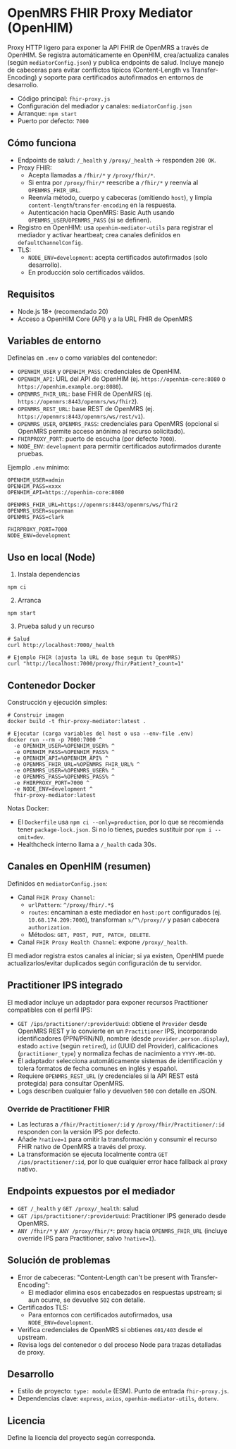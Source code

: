 # OpenMRS FHIR Proxy Mediator (OpenHIM)

Proxy HTTP ligero para exponer la API FHIR de OpenMRS a través de OpenHIM. Se registra automáticamente en OpenHIM, crea/actualiza canales (según `mediatorConfig.json`) y publica endpoints de salud. Incluye manejo de cabeceras para evitar conflictos típicos (Content-Length vs Transfer-Encoding) y soporte para certificados autofirmados en entornos de desarrollo.

- Código principal: `fhir-proxy.js`
- Configuración del mediador y canales: `mediatorConfig.json`
- Arranque: `npm start`
- Puerto por defecto: `7000`

## Cómo funciona

- Endpoints de salud: `/_health` y `/proxy/_health` → responden `200 OK`.
- Proxy FHIR:
  - Acepta llamadas a `/fhir/*` y `/proxy/fhir/*`.
  - Si entra por `/proxy/fhir/*` reescribe a `/fhir/*` y reenvía al `OPENMRS_FHIR_URL`.
  - Reenvía método, cuerpo y cabeceras (omitiendo `host`), y limpia `content-length`/`transfer-encoding` en la respuesta.
  - Autenticación hacia OpenMRS: Basic Auth usando `OPENMRS_USER`/`OPENMRS_PASS` (si se definen).
- Registro en OpenHIM: usa `openhim-mediator-utils` para registrar el mediador y activar heartbeat; crea canales definidos en `defaultChannelConfig`.
- TLS:
  - `NODE_ENV=development`: acepta certificados autofirmados (solo desarrollo).
  - En producción solo certificados válidos.

## Requisitos

- Node.js 18+ (recomendado 20)
- Acceso a OpenHIM Core (API) y a la URL FHIR de OpenMRS

## Variables de entorno

Defínelas en `.env` o como variables del contenedor:

- `OPENHIM_USER` y `OPENHIM_PASS`: credenciales de OpenHIM.
- `OPENHIM_API`: URL del API de OpenHIM (ej. `https://openhim-core:8080` o `https://openhim.example.org:8080`).
- `OPENMRS_FHIR_URL`: base FHIR de OpenMRS (ej. `https://openmrs:8443/openmrs/ws/fhir2`).
- `OPENMRS_REST_URL`: base REST de OpenMRS (ej. `https://openmrs:8443/openmrs/ws/rest/v1`).
- `OPENMRS_USER`, `OPENMRS_PASS`: credenciales para OpenMRS (opcional si OpenMRS permite acceso anónimo al recurso solicitado).
- `FHIRPROXY_PORT`: puerto de escucha (por defecto `7000`).
- `NODE_ENV`: `development` para permitir certificados autofirmados durante pruebas.

Ejemplo `.env` mínimo:

```
OPENHIM_USER=admin
OPENHIM_PASS=xxxx
OPENHIM_API=https://openhim-core:8080

OPENMRS_FHIR_URL=https://openmrs:8443/openmrs/ws/fhir2
OPENMRS_USER=superman
OPENMRS_PASS=clark

FHIRPROXY_PORT=7000
NODE_ENV=development
```

## Uso en local (Node)

1) Instala dependencias

```
npm ci
```

2) Arranca

```
npm start
```

3) Prueba salud y un recurso

```
# Salud
curl http://localhost:7000/_health

# Ejemplo FHIR (ajusta la URL de base segun tu OpenMRS)
curl "http://localhost:7000/proxy/fhir/Patient?_count=1"
```

## Contenedor Docker

Construcción y ejecución simples:

```
# Construir imagen
docker build -t fhir-proxy-mediator:latest .

# Ejecutar (carga variables del host o usa --env-file .env)
docker run --rm -p 7000:7000 ^
  -e OPENHIM_USER=%OPENHIM_USER% ^
  -e OPENHIM_PASS=%OPENHIM_PASS% ^
  -e OPENHIM_API=%OPENHIM_API% ^
  -e OPENMRS_FHIR_URL=%OPENMRS_FHIR_URL% ^
  -e OPENMRS_USER=%OPENMRS_USER% ^
  -e OPENMRS_PASS=%OPENMRS_PASS% ^
  -e FHIRPROXY_PORT=7000 ^
  -e NODE_ENV=development ^
  fhir-proxy-mediator:latest
```

Notas Docker:
- El `Dockerfile` usa `npm ci --only=production`, por lo que se recomienda tener `package-lock.json`. Si no lo tienes, puedes sustituir por `npm i --omit=dev`.
- Healthcheck interno llama a `/_health` cada 30s.

## Canales en OpenHIM (resumen)

Definidos en `mediatorConfig.json`:
- Canal `FHIR Proxy Channel`:
  - `urlPattern`: `^/proxy/fhir/.*$`
  - `routes`: encaminan a este mediador en `host:port` configurados (ej. `10.68.174.209:7000`), transforman `s/^\/proxy//` y pasan cabecera `authorization`.
  - Métodos: `GET, POST, PUT, PATCH, DELETE`.
- Canal `FHIR Proxy Health Channel`: expone `/proxy/_health`.

El mediador registra estos canales al iniciar; si ya existen, OpenHIM puede actualizarlos/evitar duplicados según configuración de tu servidor.

## Practitioner IPS integrado

El mediador incluye un adaptador para exponer recursos Practitioner compatibles con el perfil IPS:

- `GET /ips/practitioner/:providerUuid`: obtiene el `Provider` desde OpenMRS REST y lo convierte en un `Practitioner` IPS, incorporando identificadores (PPN/PRN/NI), nombre (desde `provider.person.display`), estado `active` (según `retired`), `id` (UUID del Provider), calificaciones (`practitioner_type`) y normaliza fechas de nacimiento a `YYYY-MM-DD`.
- El adaptador selecciona automáticamente sistemas de identificación y tolera formatos de fecha comunes en inglés y español.
- Requiere `OPENMRS_REST_URL` (y credenciales si la API REST está protegida) para consultar OpenMRS.
- Logs describen cualquier fallo y devuelven `500` con detalle en JSON.

### Override de Practitioner FHIR

- Las lecturas a `/fhir/Practitioner/:id` y `/proxy/fhir/Practitioner/:id` responden con la versión IPS por defecto.
- Añade `?native=1` para omitir la transformación y consumir el recurso FHIR nativo de OpenMRS a través del proxy.
- La transformación se ejecuta localmente contra `GET /ips/practitioner/:id`, por lo que cualquier error hace fallback al proxy nativo.

## Endpoints expuestos por el mediador

- `GET /_health` y `GET /proxy/_health`: salud
- `GET /ips/practitioner/:providerUuid`: Practitioner IPS generado desde OpenMRS.
- `ANY /fhir/*` y `ANY /proxy/fhir/*`: proxy hacia `OPENMRS_FHIR_URL` (incluye override IPS para Practitioner, salvo `?native=1`).

## Solución de problemas

- Error de cabeceras: "Content-Length can't be present with Transfer-Encoding":
  - El mediador elimina esos encabezados en respuestas upstream; si aun ocurre, se devuelve `502` con detalle.
- Certificados TLS:
  - Para entornos con certificados autofirmados, usa `NODE_ENV=development`.
- Verifica credenciales de OpenMRS si obtienes `401/403` desde el upstream.
- Revisa logs del contenedor o del proceso Node para trazas detalladas de proxy.

## Desarrollo

- Estilo de proyecto: `type: module` (ESM). Punto de entrada `fhir-proxy.js`.
- Dependencias clave: `express`, `axios`, `openhim-mediator-utils`, `dotenv`.

## Licencia

Define la licencia del proyecto según corresponda.
